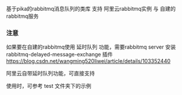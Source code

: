 基于pika的rabbitmq消息队列的类库
支持 阿里云rabbitmq实例 与 自建的rabbitmq服务


### 注意
如果要在自建的rabbitmq使用 延时队列 功能，需要rabbitmq server 安装 rabbitmq-delayed-message-exchange 插件
https://blog.csdn.net/wangming520liwei/article/details/103352440

阿里云自带延时队列功能，可直接支持

使用时，可参考 test 文件夹下的示例